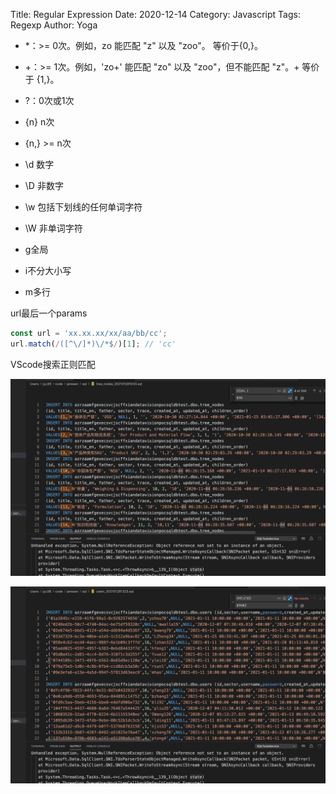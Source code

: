 Title: Regular Expression
Date: 2020-12-14
Category: Javascript
Tags: Regexp
Author: Yoga

* *：>= 0次。例如，zo 能匹配 "z" 以及 "zoo"。 等价于{0,}。

* +：>= 1次。例如，'zo+' 能匹配 "zo" 以及 "zoo"，但不能匹配 "z"。+ 等价于 {1,}。

* ?：0次或1次

* {n} n次

* {n,} >= n次

* \d 数字

* \D 非数字

* \w 包括下划线的任何单词字符

* \W 非单词字符

* g全局

* i不分大小写

* m多行

url最后一个params
```js
const url = 'xx.xx.xx/xx/aa/bb/cc';
url.match(/([^\/]*)\/*$/)[1]; // 'cc'
```

VScode搜索正则匹配

![rx](img/rx1.png)

![rx](img/rx2.png)

